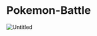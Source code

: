 # Pokemon-Battle

![Untitled](https://user-images.githubusercontent.com/48517008/169911924-bcb39c84-df44-4fc5-a348-0f437962c1f6.jpg)

